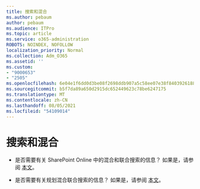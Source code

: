 ```yaml
---
title: 搜索和混合
ms.author: pebaum
author: pebaum
ms.audience: ITPro
ms.topic: article
ms.service: o365-administration
ROBOTS: NOINDEX, NOFOLLOW
localization_priority: Normal
ms.collection: Adm_O365
ms.assetid: ''
ms.custom:
- "9000653"
- "2505"
ms.openlocfilehash: 6e04e1f6dd0d3be08f2698ddb907a5c58ee07e38f8403926188006f799537026
ms.sourcegitcommit: b5f7da89a650d2915dc652449623c78be6247175
ms.translationtype: MT
ms.contentlocale: zh-CN
ms.lasthandoff: 08/05/2021
ms.locfileid: "54109014"
---
```

# <a name="search-and-hybrid"></a>搜索和混合

- 是否需要有关 SharePoint Online 中的混合和联合搜索的信息？ 如果是，请参阅 [本文](https://docs.microsoft.com/sharepoint/hybrid/hybrid-search-in-sharepoint)。

- 是否需要有关规划混合联合搜索的信息？  如果是，请参阅 [本文](https://docs.microsoft.com/sharepoint/hybrid/plan-hybrid-federated-search)。



